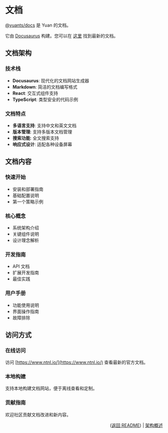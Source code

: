 # 文档

[@yuants/docs](ui/docs) 是 Yuan 的文档。

它由 [Docusaurus](https://docusaurus.io/) 构建。您可以在 [这里](https://www.ntnl.io/) 找到最新的文档。

## 文档架构

### 技术栈

- **Docusaurus**: 现代化的文档网站生成器
- **Markdown**: 简洁的文档编写格式
- **React**: 交互式组件支持
- **TypeScript**: 类型安全的代码示例

### 文档特点

- **多语言支持**: 支持中文和英文文档
- **版本管理**: 支持多版本文档管理
- **搜索功能**: 全文搜索支持
- **响应式设计**: 适配各种设备屏幕

## 文档内容

### 快速开始

- 安装和部署指南
- 基础配置说明
- 第一个策略示例

### 核心概念

- 系统架构介绍
- 关键组件说明
- 设计理念解析

### 开发指南

- API 文档
- 扩展开发指南
- 最佳实践

### 用户手册

- 功能使用说明
- 界面操作指南
- 故障排除

## 访问方式

### 在线访问

访问 [https://www.ntnl.io/](https://www.ntnl.io/) 查看最新的官方文档。

### 本地构建

支持本地构建文档网站，便于离线查看和定制。

### 贡献指南

欢迎社区贡献文档改进和新内容。

<p align="right">(<a href="../README.zh-Hans.md">返回 README</a>) | <a href="architecture-overview.md">架构概述</a></p>
